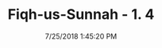 ---
title        : "Fiqh-us-Sunnah - 1. 4"
date         : 7/25/2018 1:45:20 PM
draft        : false
type         : "hadith"
layout       : "hadith"
BookCode     : "FQS"
VolumeNumber : "1"
FiqhNumber   : "4"
categories  :  ["Purification-Leftover water","Purification - Water leftover after people have drunk from the pot"]
---